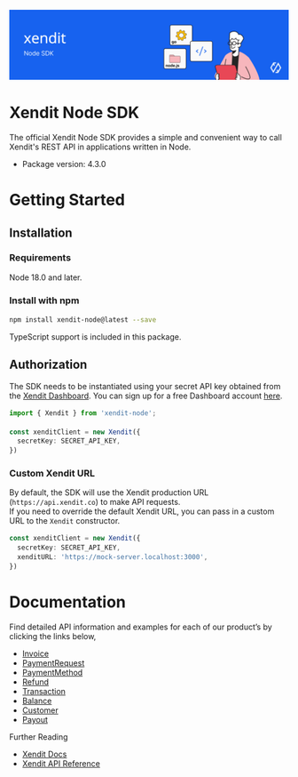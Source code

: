 ![Xendit Node SDK](images/header.jpg)

# Xendit Node SDK

The official Xendit Node SDK provides a simple and convenient way to call Xendit's REST API
in applications written in Node.

* Package version: 4.3.0

# Getting Started

## Installation

### Requirements

Node 18.0 and later.

### Install with npm
```bash
npm install xendit-node@latest --save
```

TypeScript support is included in this package.

## Authorization

The SDK needs to be instantiated using your secret API key obtained from the [Xendit Dashboard](https://dashboard.xendit.co/settings/developers#api-keys).
You can sign up for a free Dashboard account [here](https://dashboard.xendit.co/register).

```typescript
import { Xendit } from 'xendit-node';

const xenditClient = new Xendit({
  secretKey: SECRET_API_KEY,
})
```

### Custom Xendit URL
By default, the SDK will use the Xendit production URL (`https://api.xendit.co`) to make API requests.<br/>
If you need to override the default Xendit URL, you can pass in a custom URL to the `Xendit` constructor.

```typescript
const xenditClient = new Xendit({
  secretKey: SECRET_API_KEY,
  xenditURL: 'https://mock-server.localhost:3000',
})
```

# Documentation

Find detailed API information and examples for each of our product’s by clicking the links below,
* [Invoice](docs/Invoice.md)
* [PaymentRequest](docs/PaymentRequest.md)
* [PaymentMethod](docs/PaymentMethod.md)
* [Refund](docs/Refund.md)
* [Transaction](docs/Transaction.md)
* [Balance](docs/Balance.md)
* [Customer](docs/Customer.md)
* [Payout](docs/Payout.md)


Further Reading

* [Xendit Docs](https://docs.xendit.co/)
* [Xendit API Reference](https://developers.xendit.co/)